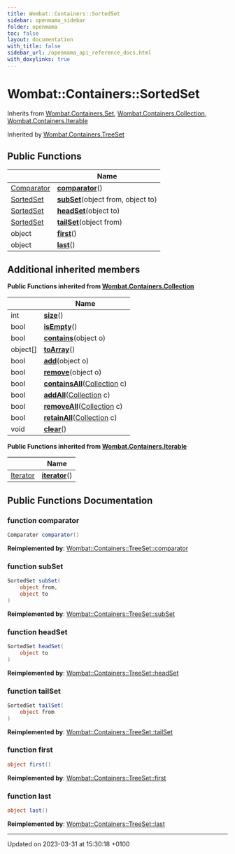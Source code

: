 ```yaml
---
title: Wombat::Containers::SortedSet
sidebar: openmama_sidebar
folder: openmama
toc: false
layout: documentation
with_title: false
sidebar_url: /openmama_api_reference_docs.html
with_doxylinks: true
---
```


# Wombat::Containers::SortedSet





Inherits from [Wombat.Containers.Set](interfaceWombat_1_1Containers_1_1Set.html), [Wombat.Containers.Collection](interfaceWombat_1_1Containers_1_1Collection.html), [Wombat.Containers.Iterable](interfaceWombat_1_1Containers_1_1Iterable.html)

Inherited by [Wombat.Containers.TreeSet](classWombat_1_1Containers_1_1TreeSet.html)

## Public Functions

|                | Name           |
| -------------- | -------------- |
| [Comparator](interfaceWombat_1_1Containers_1_1Comparator.html) | **[comparator](interfaceWombat_1_1Containers_1_1SortedSet.html#function-comparator)**() |
| [SortedSet](interfaceWombat_1_1Containers_1_1SortedSet.html) | **[subSet](interfaceWombat_1_1Containers_1_1SortedSet.html#function-subset)**(object from, object to) |
| [SortedSet](interfaceWombat_1_1Containers_1_1SortedSet.html) | **[headSet](interfaceWombat_1_1Containers_1_1SortedSet.html#function-headset)**(object to) |
| [SortedSet](interfaceWombat_1_1Containers_1_1SortedSet.html) | **[tailSet](interfaceWombat_1_1Containers_1_1SortedSet.html#function-tailset)**(object from) |
| object | **[first](interfaceWombat_1_1Containers_1_1SortedSet.html#function-first)**() |
| object | **[last](interfaceWombat_1_1Containers_1_1SortedSet.html#function-last)**() |

## Additional inherited members

**Public Functions inherited from [Wombat.Containers.Collection](interfaceWombat_1_1Containers_1_1Collection.html)**

|                | Name           |
| -------------- | -------------- |
| int | **[size](interfaceWombat_1_1Containers_1_1Collection.html#function-size)**() |
| bool | **[isEmpty](interfaceWombat_1_1Containers_1_1Collection.html#function-isempty)**() |
| bool | **[contains](interfaceWombat_1_1Containers_1_1Collection.html#function-contains)**(object o) |
| object[] | **[toArray](interfaceWombat_1_1Containers_1_1Collection.html#function-toarray)**() |
| bool | **[add](interfaceWombat_1_1Containers_1_1Collection.html#function-add)**(object o) |
| bool | **[remove](interfaceWombat_1_1Containers_1_1Collection.html#function-remove)**(object o) |
| bool | **[containsAll](interfaceWombat_1_1Containers_1_1Collection.html#function-containsall)**([Collection](interfaceWombat_1_1Containers_1_1Collection.html) c) |
| bool | **[addAll](interfaceWombat_1_1Containers_1_1Collection.html#function-addall)**([Collection](interfaceWombat_1_1Containers_1_1Collection.html) c) |
| bool | **[removeAll](interfaceWombat_1_1Containers_1_1Collection.html#function-removeall)**([Collection](interfaceWombat_1_1Containers_1_1Collection.html) c) |
| bool | **[retainAll](interfaceWombat_1_1Containers_1_1Collection.html#function-retainall)**([Collection](interfaceWombat_1_1Containers_1_1Collection.html) c) |
| void | **[clear](interfaceWombat_1_1Containers_1_1Collection.html#function-clear)**() |

**Public Functions inherited from [Wombat.Containers.Iterable](interfaceWombat_1_1Containers_1_1Iterable.html)**

|                | Name           |
| -------------- | -------------- |
| [Iterator](interfaceWombat_1_1Containers_1_1Iterator.html) | **[iterator](interfaceWombat_1_1Containers_1_1Iterable.html#function-iterator)**() |


## Public Functions Documentation

### function comparator

```csharp
Comparator comparator()
```


**Reimplemented by**: [Wombat::Containers::TreeSet::comparator](classWombat_1_1Containers_1_1TreeSet.html#function-comparator)


### function subSet

```csharp
SortedSet subSet(
    object from,
    object to
)
```


**Reimplemented by**: [Wombat::Containers::TreeSet::subSet](classWombat_1_1Containers_1_1TreeSet.html#function-subset)


### function headSet

```csharp
SortedSet headSet(
    object to
)
```


**Reimplemented by**: [Wombat::Containers::TreeSet::headSet](classWombat_1_1Containers_1_1TreeSet.html#function-headset)


### function tailSet

```csharp
SortedSet tailSet(
    object from
)
```


**Reimplemented by**: [Wombat::Containers::TreeSet::tailSet](classWombat_1_1Containers_1_1TreeSet.html#function-tailset)


### function first

```csharp
object first()
```


**Reimplemented by**: [Wombat::Containers::TreeSet::first](classWombat_1_1Containers_1_1TreeSet.html#function-first)


### function last

```csharp
object last()
```


**Reimplemented by**: [Wombat::Containers::TreeSet::last](classWombat_1_1Containers_1_1TreeSet.html#function-last)


-------------------------------

Updated on 2023-03-31 at 15:30:18 +0100